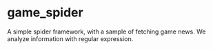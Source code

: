 # game_spider
A simple spider framework, with a sample of  fetching game news.
We analyze information with regular expression.


